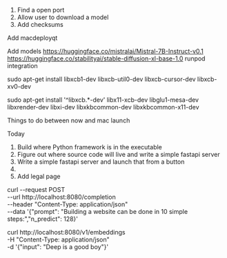 1. Find a open port
2. Allow user to download a model
3. Add checksums

Add macdeployqt

Add models
https://huggingface.co/mistralai/Mistral-7B-Instruct-v0.1
https://huggingface.co/stabilityai/stable-diffusion-xl-base-1.0
runpod integration

sudo apt-get install libxcb1-dev libxcb-util0-dev libxcb-cursor-dev libxcb-xv0-dev

sudo apt-get install '^libxcb.*-dev' libx11-xcb-dev libglu1-mesa-dev libxrender-dev libxi-dev libxkbcommon-dev libxkbcommon-x11-dev

Things to do between now and mac launch


Today
1. Build where Python framework is in the executable
2. Figure out where source code will live and write a simple fastapi server
3. Write a simple fastapi server and launch that from a button
4. 
1. Add legal page


curl --request POST \
--url http://localhost:8080/completion \
--header "Content-Type: application/json" \
--data '{"prompt": "Building a website can be done in 10 simple steps:","n_predict": 128}'

curl http://localhost:8080/v1/embeddings \
-H "Content-Type: application/json" \
-d '{"input": "Deep is a good boy"}'